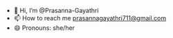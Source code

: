 - 👋 Hi, I’m @Prasanna-Gayathri
- 📫 How to reach me prasannagayathri711@gmail.com
- 😄 Pronouns: she/her


<!---
Prasanna-Gayathri/Prasanna-Gayathri is a ✨ special ✨ repository because its `README.md` (this file) appears on your GitHub profile.
You can click the Preview link to take a look at your changes.
--->
